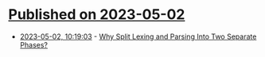 # [Published on 2023-05-02](index.md)

* [2023-05-02, 10:19:03](https://lobste.rs/s/ndkycy/why_split_lexing_parsing_into_two) - [Why Split Lexing and Parsing Into Two Separate Phases?](https://tratt.net/laurie/blog/2023/why_split_lexing_and_parsing_into_two_separate_phases.html)
